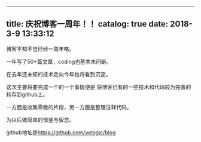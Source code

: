 
---
title: 庆祝博客一周年！！
catalog: true
date: 2018-3-9 13:33:12
---

博客不知不觉已经一周年咯。

一年写了50+篇文章，coding也基本未间断。

在去年还未知的技术走向今年也将看到沉淀。

这次主要将要完成一个的一个事情便是 将博客已有的一些技术和代码较为完善的转存到github上。

一方面是收集零散的片段，另一方面是整理注释代码。

为以后做简单的借鉴与留念。

github地址是<a href="https://github.com/webgjc/blog">https://github.com/webgjc/blog</a>
